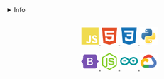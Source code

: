 <details><summary>Info</summary>
 <div align="center">
  <a href="https://github.com/Guazzihub"> <img height="140em" src="https://github-readme-stats.vercel.app/api?username=Guazzihub&hide=contribs,prs&count_private=true&hide_border=false&title_color=ff652f&icon_color=FFC000&bg_color=09131B&text_color=ffffff&border_color=171515&show_icons=true&custom_title=Commits">
  
  <img height="140em" src="https://github-readme-stats.vercel.app/api/top-langs/?username=Guazzihub&layout=compact&langs_count=8&hide_border=false&title_color=ff652f&icon_color=FFC000&bg_color=09131B&text_color=ffffff&border_color=171515&show_icons=true&custom_title=Programming">      
  
 </div>
</details> 
 
 <div align="center">
 
 <br>
 
 <p>
   <a href="https://github.com/devicons/devicon" target="_blank"> <img src="https://github.com/devicons/devicon/blob/master/icons/javascript/javascript-plain.svg" alt="JS" width="40" height="40"/>
    <a href="https://github.com/devicons/devicon" target="_blank"> <img src="https://github.com/devicons/devicon/blob/master/icons/html5/html5-plain.svg" alt="HTML5" width="40" height="40"/>
  <a href="https://github.com/devicons/devicon" target="_blank"> <img src="https://github.com/devicons/devicon/blob/master/icons/css3/css3-plain.svg" alt="CSS3" width="40" height="40"/>
  <a href="https://github.com/devicons/devicon" target="_blank"> <img src="https://github.com/devicons/devicon/blob/master/icons/python/python-original.svg" alt="Python" width="40" height="40"/>

  
 <br>
  
  <a href="https://github.com/devicons/devicon" target="_blank"> <img src="https://github.com/devicons/devicon/blob/master/icons/bootstrap/bootstrap-plain.svg" alt="Bootstrap" width="40" height="40"/> 
  <a href="https://github.com/devicons/devicon" target="_blank"> <img src="https://github.com/devicons/devicon/blob/master/icons/nodejs/nodejs-plain.svg" alt="Node.js" width="40" height="40"/>
  <a href="https://github.com/devicons/devicon" target="_blank"> <img src="https://github.com/devicons/devicon/blob/master/icons/arduino/arduino-original.svg" alt="Arduino" width="40" height="40"/>
  <a href="https://github.com/devicons/devicon" target="_blank"> <img src="https://github.com/devicons/devicon/blob/master/icons/googlecloud/googlecloud-original.svg" alt="GCP" width="40" height="40"/> 
</div>
    




